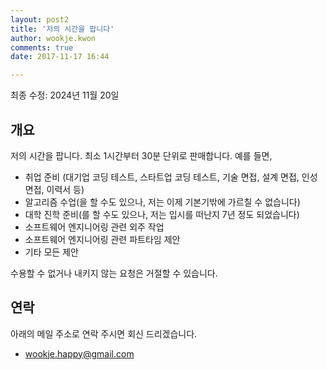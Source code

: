 ```yaml
---
layout: post2
title: '저의 시간을 팝니다'
author: wookje.kwon
comments: true
date: 2017-11-17 16:44

---
```


최종 수정: 2024년 11월 20일

## 개요

저의 시간을 팝니다. 최소 1시간부터 30분 단위로 판매합니다. 예를 들면, 

- 취업 준비 (대기업 코딩 테스트, 스타트업 코딩 테스트, 기술 면접, 설계 면접, 인성 면접, 이력서 등)
- 알고리즘 수업(을 할 수도 있으나, 저는 이제 기본기밖에 가르칠 수 없습니다)
- 대학 진학 준비(를 할 수도 있으나, 저는 입시를 떠난지 7년 정도 되었습니다)
- 소프트웨어 엔지니어링 관련 외주 작업
- 소프트웨어 엔지니어링 관련 파트타임 제안
- 기타 모든 제안

수용할 수 없거나 내키지 않는 요청은 거절할 수 있습니다.

## 연락

아래의 메일 주소로 연락 주시면 회신 드리겠습니다.

* [wookje.happy@gmail.com](wookje.happy@gmail.com)
